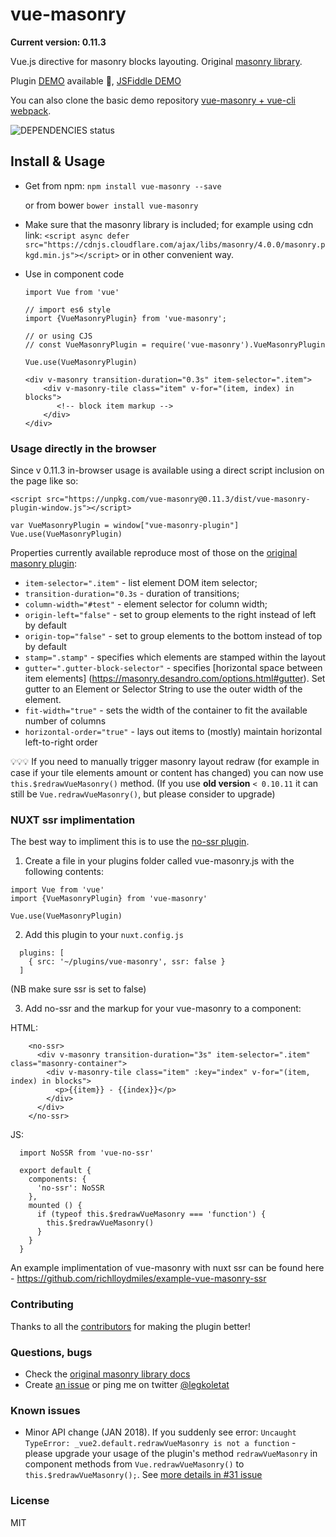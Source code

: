 # vue-masonry 

**Current version: 0.11.3**

Vue.js directive for masonry blocks layouting. Original [masonry library](http://masonry.desandro.com/).

Plugin [DEMO](https://shershen08.github.io/vue-plugins-demo-static/index.html#/masonry) available 🎉, [JSFiddle DEMO](https://jsfiddle.net/jericopulvera/wq07brjs)

You can also clone the basic demo repository [vue-masonry + vue-cli webpack](https://github.com/shershen08/vue-masonry-plugin-demo).


![DEPENDENCIES status](https://david-dm.org/shershen08/vue-masonry/status.svg)

## Install & Usage

 - Get from npm:  ```npm install vue-masonry --save ```

    or from bower ```bower install vue-masonry```
 - Make sure that the masonry library is included; for example using cdn link: ```<script async defer src="https://cdnjs.cloudflare.com/ajax/libs/masonry/4.0.0/masonry.pkgd.min.js"></script>``` or in other convenient way.
 - Use in component code
    ```
    import Vue from 'vue'
    
    // import es6 style
    import {VueMasonryPlugin} from 'vue-masonry';
    
    // or using CJS 
    // const VueMasonryPlugin = require('vue-masonry').VueMasonryPlugin

    Vue.use(VueMasonryPlugin)

    <div v-masonry transition-duration="0.3s" item-selector=".item">
        <div v-masonry-tile class="item" v-for="(item, index) in blocks">
           <!-- block item markup -->
        </div>
    </div>
    ```

### Usage directly in the browser

Since v 0.11.3 in-browser usage is available using a direct script inclusion on the page like so:

```
<script src="https://unpkg.com/vue-masonry@0.11.3/dist/vue-masonry-plugin-window.js"></script>
```


```
var VueMasonryPlugin = window["vue-masonry-plugin"]
Vue.use(VueMasonryPlugin)
```

Properties currently available reproduce most of those on the [original masonry plugin](http://masonry.desandro.com/options.html):

 - ```item-selector=".item"``` - list element DOM item selector;
 - ```transition-duration="0.3s``` - duration of transitions;
 - ```column-width="#test"``` - element selector for column width;
 - ```origin-left="false"``` - set to group elements to the right instead of left by default
 - ```origin-top="false"``` - set to group elements to the bottom instead of top by default
 - ```stamp=".stamp"``` - specifies which elements are stamped within the layout
 - ```gutter=".gutter-block-selector"``` - specifies [horizontal space between item elements]
 (https://masonry.desandro.com/options.html#gutter). Set gutter to an Element or Selector String to use the outer width of the element.
 - ```fit-width="true"``` - sets the width of the container to fit the available number of columns
 - ```horizontal-order="true"``` - lays out items to (mostly) maintain horizontal left-to-right order


💡💡💡 If you need to manually trigger masonry layout redraw (for example in case if your tile elements amount or content has changed) you can now use `this.$redrawVueMasonry()` method. (If you use **old version** `< 0.10.11` it can still be `Vue.redrawVueMasonry()`, but please consider to upgrade)


### NUXT ssr implimentation

The best way to impliment this is to use the [no-ssr plugin](https://github.com/egoist/vue-no-ssr).

1. Create a file in your plugins folder called vue-masonry.js with the following contents:

```
import Vue from 'vue'
import {VueMasonryPlugin} from 'vue-masonry'

Vue.use(VueMasonryPlugin)
```
2. Add this plugin to your `nuxt.config.js`

```
  plugins: [
    { src: '~/plugins/vue-masonry', ssr: false }
  ]
```

(NB make sure ssr is set to false)

3. Add no-ssr and the markup for your vue-masonry to a component:

HTML:
```
    <no-ssr>
      <div v-masonry transition-duration="3s" item-selector=".item" class="masonry-container">
        <div v-masonry-tile class="item" :key="index" v-for="(item, index) in blocks">
          <p>{{item}} - {{index}}</p>
        </div>
      </div>
    </no-ssr>
```

JS:
```
  import NoSSR from 'vue-no-ssr'

  export default {
    components: {
      'no-ssr': NoSSR
    },
    mounted () {
      if (typeof this.$redrawVueMasonry === 'function') {
        this.$redrawVueMasonry()
      }
    }
  }
```

An example implimentation of vue-masonry with nuxt ssr can be found here - https://github.com/richlloydmiles/example-vue-masonry-ssr

### Contributing

Thanks to all the [contributors](https://github.com/shershen08/vue-masonry/graphs/contributors) for making the plugin better!

### Questions, bugs

 - Check the [original masonry library docs](https://masonry.desandro.com/options.html)
 - Create [an issue](https://github.com/shershen08/vue-masonry/issues) or ping me on twitter [@legkoletat](https://twitter.com/legkoletat)

### Known issues

 - Minor API change (JAN 2018). If you suddenly see error: `Uncaught TypeError: _vue2.default.redrawVueMasonry is not a function` - please upgrade your usage of the plugin's method `redrawVueMasonry` in component methods from ```Vue.redrawVueMasonry()``` to ```this.$redrawVueMasonry();```. See [more details in #31 issue](https://github.com/shershen08/vue-masonry/issues/31)


### License

 MIT
